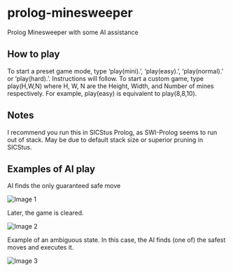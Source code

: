 # prolog-minesweeper
Prolog Minesweeper with some AI assistance



## How to play

To start a preset game mode, type ‘play(mini).’, ‘play(easy).’, ‘play(normal).’ or ‘play(hard).’. Instructions will follow. To start a custom game, type play(H,W,N) where H, W, N are the Height, Width, and Number of mines respectively. For example, play(easy) is equivalent to play(8,8,10).


## Notes

I recommend you run this in SICStus Prolog, as SWI-Prolog seems to run out of stack. May be due to default stack size or superior pruning in SICStus.

## Examples of AI play

AI finds the only guaranteed safe move

![Image 1](https://user-images.githubusercontent.com/35575737/88459199-d064c200-ce93-11ea-8c7c-3867e39a66c3.png)

Later, the game is cleared. 

![Image 2](https://user-images.githubusercontent.com/35575737/88459197-ce9afe80-ce93-11ea-9eb9-5e7b1935bb3a.png)

Example of an ambiguous state. In this case, the AI finds (one of) the safest moves and executes it.

![Image 3](https://user-images.githubusercontent.com/35575737/88459198-cfcc2b80-ce93-11ea-9d04-176cee082b17.png)

